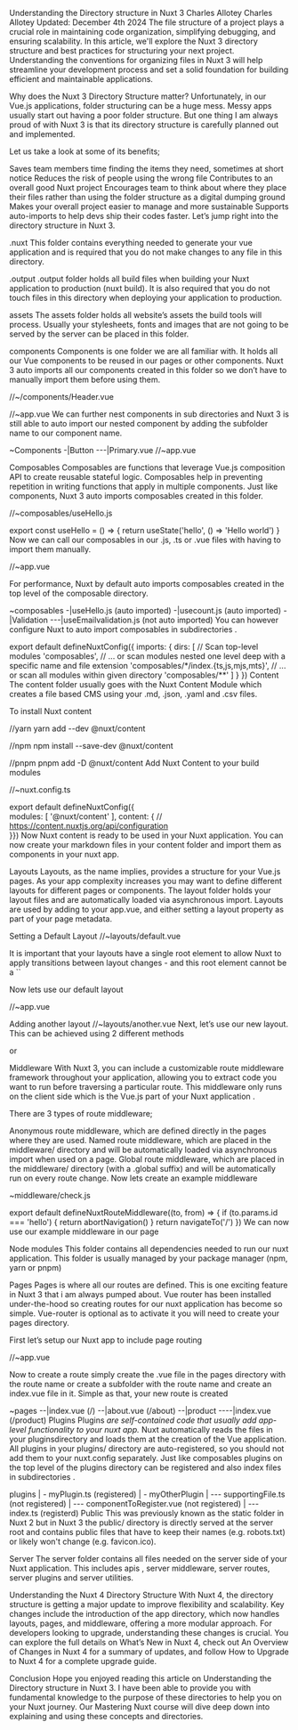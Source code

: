 Understanding the Directory structure in Nuxt 3
Charles Allotey
Charles Allotey
Updated: December 4th 2024
The file structure of a project plays a crucial role in maintaining code organization, simplifying debugging, and ensuring scalability. In this article, we'll explore the Nuxt 3 directory structure and best practices for structuring your next project. Understanding the conventions for organizing files in Nuxt 3 will help streamline your development process and set a solid foundation for building efficient and maintainable applications.

Why does the Nuxt 3 Directory Structure matter?
Unfortunately, in our Vue.js applications, folder structuring can be a huge mess. Messy apps usually start out having a poor folder structure. But one thing I am always proud of with Nuxt 3 is that its directory structure is carefully planned out and implemented.

Let us take a look at some of its benefits;

Saves team members time finding the items they need, sometimes at short notice
Reduces the risk of people using the wrong file
Contributes to an overall good Nuxt project
Encourages team to think about where they place their files rather than using the folder structure as a digital dumping ground
Makes your overall project easier to manage and more sustainable
Supports auto-imports to help devs ship their codes faster.
Let’s jump right into the directory structure in Nuxt 3.

.nuxt
This folder contains everything needed to generate your vue application and is required that you do not make changes to any file in this directory.

.output
.output folder holds all build files when building your Nuxt application to production (nuxt build). It is also required that you do not touch files in this directory when deploying your application to production.

assets
The assets folder holds all website’s assets the build tools will process. Usually your stylesheets, fonts and images that are not going to be served by the server can be placed in this folder.

components
Components is one folder we are all familiar with. It holds all our Vue components to be reused in our pages or other components. Nuxt 3 auto imports all our components created in this folder so we don’t have to manually import them before using them.

//~/components/Header.vue

<template>
    <div>
        <h1>This is my header Component</h1>
    </div>
</template>
//~app.vue

<template>
    <div>
        <Header />
    </div>
</template>
We can further nest components in sub directories and Nuxt 3 is still able to auto import our nested component by adding the subfolder name to our component name.

~Components
-|Button
---|Primary.vue
//~app.vue

<template>
    <div>
        <ButtonHeader />
    </div>
</template>
Composables
Composables are functions that leverage Vue.js composition API to create reusable stateful logic. Composables help in preventing repetition in writing functions that apply in multiple components. Just like components, Nuxt 3 auto imports composables created in this folder.

//~composables/useHello.js

export const useHello = () => {
return useState('hello', () => 'Hello world')
}
Now we can call our composables in our .js, .ts or .vue files with having to import them manually.

//~app.vue

<template>
    <div>
        <p>{{ hello }}</p>
    </div>
</template>

<script>
const hello = useHello()
</script>
For performance, Nuxt by default auto imports composables created in the top level of the composable directory.

~composables
-|useHello.js (auto imported)
-|usecount.js (auto imported)
-|Validation
---|useEmailvalidation.js (not auto imported)
You can however configure Nuxt to auto import composables in subdirectories .

export default defineNuxtConfig({
imports: {
dirs: [
// Scan top-level modules
'composables',
// ... or scan modules nested one level deep with a specific name and file extension
'composables/*/index.{ts,js,mjs,mts}',
// ... or scan all modules within given directory
'composables/**'
]
}
})
Content
The content folder usually goes with the Nuxt Content Module which creates a file based CMS using your .md, .json, .yaml and .csv files.

To install Nuxt content

//yarn
yarn add --dev @nuxt/content

//npm
npm install --save-dev @nuxt/content

//pnpm
pnpm add -D @nuxt/content
Add Nuxt Content to your build modules

//~nuxt.config.ts

export default defineNuxtConfig({  
modules: [
'@nuxt/content'
],
content: {
// https://content.nuxtjs.org/api/configuration  
}})
Now Nuxt content is ready to be used in your Nuxt application. You can now create your markdown files in your content folder and import them as components in your nuxt app.

Layouts
Layouts, as the name implies, provides a structure for your Vue.js pages. As your app complexity increases you may want to define different layouts for different pages or components. The layout folder holds your layout files and are automatically loaded via asynchronous import. Layouts are used by adding to your app.vue, and either setting a layout property as part of your page metadata.

Setting a Default Layout
//~layouts/default.vue

<template>
  <div>
    Some default structure shared across all pages
    <slot />
  </div>
</template>
It is important that your layouts have a single root element to allow Nuxt to apply transitions between layout changes - and this root element cannot be a ``

Now lets use our default layout

//~app.vue

<template>
  <NuxtLayout>
    some page content
  </NuxtLayout>
</template>
Adding another layout
//~layouts/another.vue
<template>
  <div>
    A different structure for specific pages
    <slot />
  </div>
</template>
Next, let’s use our new layout. This can be achieved using 2 different methods

<template>
  <NuxtLayout :name="layout">
    <NuxtPage />
  </NuxtLayout>
</template>

<script setup>
const layout = "custom";
</script>

or

<template>
  <NuxtLayout>
    <NuxtPage />
  </NuxtLayout>
</template>

<script>
// This will work in both `<script setup>` and `<script>`
definePageMeta({
  layout: "custom",
});
</script>
Middleware
With Nuxt 3, you can include a customizable route middleware framework throughout your application, allowing you to extract code you want to run before traversing a particular route. This middleware only runs on the client side which is the Vue.js part of your Nuxt application .

There are 3 types of route middleware;

Anonymous route middleware, which are defined directly in the pages where they are used.
Named route middleware, which are placed in the middleware/ directory and will be automatically loaded via asynchronous import when used on a page.
Global route middleware, which are placed in the middleware/ directory (with a .global suffix) and will be automatically run on every route change.
Now lets create an example middleware

~middleware/check.js

export default defineNuxtRouteMiddleware((to, from) => {
if (to.params.id === 'hello')
{
return abortNavigation()
}
return navigateTo('/')
})
We can now use our example middleware in our page

<script setup>
definePageMeta({
  middleware: ["check"]
  // or middleware: 'auth'
})
</script>
Node modules
This folder contains all dependencies needed to run our nuxt application. This folder is usually managed by your package manager (npm, yarn or pnpm)

Pages
Pages is where all our routes are defined. This is one exciting feature in Nuxt 3 that i am always pumped about. Vue router has been installed under-the-hood so creating routes for our nuxt application has become so simple. Vue-router is optional as to activate it you will need to create your pages directory.

First let’s setup our Nuxt app to include page routing

//~app.vue

<template>
  <div>
    <NuxtPage />
  </div>
</template>
Now to create a route simply create the .vue file in the pages directory with the route name or create a subfolder with the route name and create an index.vue file in it. Simple as that, your new route is created

~pages
--|index.vue (/)
--|about.vue (/about)
--|product
----|index.vue (/product)
Plugins
Plugins *are self-contained code that usually add app-level functionality to your nuxt app.* Nuxt automatically reads the files in your pluginsdirectory and loads them at the creation of the Vue application. All plugins in your plugins/ directory are auto-registered, so you should not add them to your nuxt.config separately. Just like composables plugins on the top level of the plugins directory can be registered and also index files in subdirectories .

plugins
| - myPlugin.ts (registered)
| - myOtherPlugin
| --- supportingFile.ts (not registered)
| --- componentToRegister.vue (not registered)
| --- index.ts (registerd)
Public
This was previously known as the static folder in Nuxt 2 but in Nuxt 3 the public/ directory is directly served at the server root and contains public files that have to keep their names (e.g. robots.txt) or likely won't change (e.g. favicon.ico).

Server
The server folder contains all files needed on the server side of your Nuxt application. This includes apis , server middleware, server routes, server plugins and server utilities.

Understanding the Nuxt 4 Directory Structure
With Nuxt 4, the directory structure is getting a major update to improve flexibility and scalability. Key changes include the introduction of the app directory, which now handles layouts, pages, and middleware, offering a more modular approach. For developers looking to upgrade, understanding these changes is crucial. You can explore the full details on What’s New in Nuxt 4, check out An Overview of Changes in Nuxt 4 for a summary of updates, and follow How to Upgrade to Nuxt 4 for a complete upgrade guide.

Conclusion
Hope you enjoyed reading this article on Understanding the Directory structure in Nuxt 3. I have been able to provide you with fundamental knowledge to the purpose of these directories to help you on your Nuxt journey. Our Mastering Nuxt course will dive deep down into explaining and using these concepts and directories.

